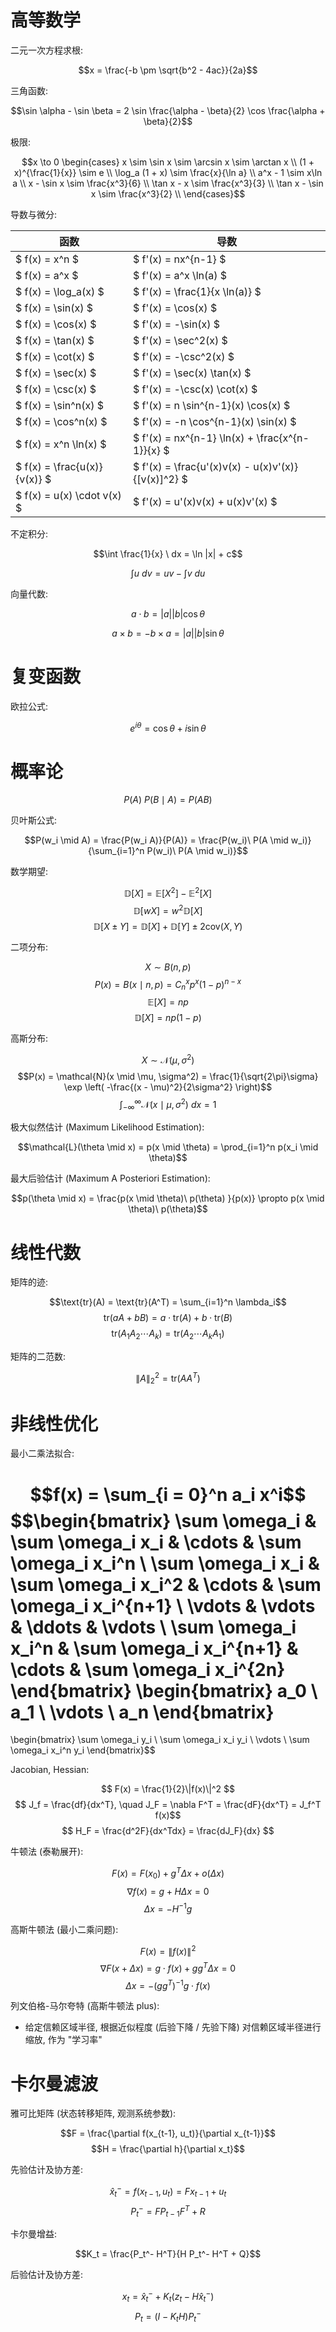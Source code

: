 # 高等数学

二元一次方程求根:

$$x = \frac{-b \pm \sqrt{b^2 - 4ac}}{2a}$$

三角函数:

$$\sin \alpha - \sin \beta = 2 \sin \frac{\alpha - \beta}{2} \cos \frac{\alpha + \beta}{2}$$

极限:

$$x \to 0 \begin{cases}
x \sim \sin x \sim \arcsin x \sim \arctan x \\
(1 + x)^{\frac{1}{x}} \sim e \\
\log_a (1 + x) \sim \frac{x}{\ln a} \\
a^x - 1 \sim x\ln a \\
x - \sin x \sim \frac{x^3}{6} \\
\tan x - x \sim \frac{x^3}{3} \\
\tan x - \sin x \sim \frac{x^3}{2} \\
\end{cases}$$

导数与微分:

| 函数                           | 导数                                                 |
|------------------------------|----------------------------------------------------|
| $ f(x) = x^n $               | $ f'(x) = nx^{n-1} $                               |
| $ f(x) = a^x $               | $ f'(x) = a^x \ln(a) $                             |
| $ f(x) = \log_a(x) $         | $ f'(x) = \frac{1}{x \ln(a)} $                     |
| $ f(x) = \sin(x) $           | $ f'(x) = \cos(x) $                                |
| $ f(x) = \cos(x) $           | $ f'(x) = -\sin(x) $                               |
| $ f(x) = \tan(x) $           | $ f'(x) = \sec^2(x) $                              |
| $ f(x) = \cot(x) $           | $ f'(x) = -\csc^2(x) $                             |
| $ f(x) = \sec(x) $           | $ f'(x) = \sec(x) \tan(x) $                        |
| $ f(x) = \csc(x) $           | $ f'(x) = -\csc(x) \cot(x) $                       |
| $ f(x) = \sin^n(x) $         | $ f'(x) = n \sin^{n-1}(x) \cos(x) $                |
| $ f(x) = \cos^n(x) $         | $ f'(x) = -n \cos^{n-1}(x) \sin(x) $               |
| $ f(x) = x^n \ln(x) $        | $ f'(x) = nx^{n-1} \ln(x) + \frac{x^{n-1}}{x} $    |
| $ f(x) = \frac{u(x)}{v(x)} $ | $ f'(x) = \frac{u'(x)v(x) - u(x)v'(x)}{[v(x)]^2} $ |
| $ f(x) = u(x) \cdot v(x) $   | $ f'(x) = u'(x)v(x) + u(x)v'(x) $                  |

不定积分:

$$\int \frac{1}{x} \ dx = \ln |x| + c$$

$$\int u\ dv = uv - \int v\ du$$

向量代数:

$$a \cdot b = |a| |b| \cos \theta$$

$$a \times b = -b \times a = |a| |b| \sin \theta$$

# 复变函数

欧拉公式:

$$e^{i\theta} = \cos \theta + i \sin \theta$$

# 概率论

$$P(A) \ P(B \mid A) = P(AB)$$

贝叶斯公式:

$$P(w_i \mid A) = \frac{P(w_i A)}{P(A)} = \frac{P(w_i)\ P(A \mid w_i)}{\sum_{i=1}^n P(w_i)\ P(A \mid w_i)}$$

数学期望:

$$\mathbb{D}[X] = \mathbb{E}[X^2] - \mathbb{E}^2[X]$$
$$\mathbb{D}[wX] = w^2 \mathbb{D}[X]$$
$$\mathbb{D}[X \pm Y] = \mathbb{D}[X] + \mathbb{D}[Y] \pm 2 \text{cov}(X, Y)$$

二项分布:

$$X \sim B(n, p)$$
$$P(x) = B(x \mid n, p) = C_n^x p^x (1 - p)^{n - x}$$
$$\mathbb{E}[X] = np$$
$$\mathbb{D}[X] = np(1 - p)$$

高斯分布:

$$X \sim \mathcal{N}(\mu, \sigma^2)$$
$$P(x) = \mathcal{N}(x \mid \mu, \sigma^2) = \frac{1}{\sqrt{2\pi}\sigma} \exp \left( -\frac{(x - \mu)^2}{2\sigma^2} \right)$$
$$\int_{-\infty}^{\infty} \mathcal{N}(x \mid \mu, \sigma^2) \ dx = 1$$

极大似然估计 (Maximum Likelihood Estimation):

$$\mathcal{L}(\theta \mid x) = p(x \mid \theta) = \prod_{i=1}^n p(x_i \mid \theta)$$

最大后验估计 (Maximum A Posteriori Estimation):

$$p(\theta \mid x) = \frac{p(x \mid \theta)\ p(\theta) }{p(x)} \propto p(x \mid \theta)\ p(\theta)$$

# 线性代数

矩阵的迹:

$$\text{tr}(A) = \text{tr}(A^T) = \sum_{i=1}^n \lambda_i$$
$$\text{tr}(aA + bB) = a \cdot \text{tr}(A) + b \cdot \text{tr}(B)$$
$$\text{tr}(A_1 A_2 \cdots A_k) = \text{tr}(A_2 \cdots A_k A_1)$$

矩阵的二范数:

$$\|A\|_2^2 = \text{tr}(A A^T)$$

# 非线性优化

最小二乘法拟合:

$$f(x) = \sum_{i = 0}^n a_i x^i$$
$$\begin{bmatrix}
\sum \omega_i & \sum \omega_i x_i & \cdots & \sum \omega_i x_i^n \\
\sum \omega_i x_i & \sum \omega_i x_i^2 & \cdots & \sum \omega_i x_i^{n+1} \\
\vdots & \vdots & \ddots & \vdots \\
\sum \omega_i x_i^n & \sum \omega_i x_i^{n+1} & \cdots & \sum \omega_i x_i^{2n}
\end{bmatrix}
\begin{bmatrix}
a_0 \\ a_1 \\ \vdots \\ a_n
\end{bmatrix}
=
\begin{bmatrix}
\sum \omega_i y_i \\ \sum \omega_i x_i y_i \\ \vdots \\ \sum \omega_i x_i^n y_i
\end{bmatrix}$$

Jacobian, Hessian:

$$ F(x) = \frac{1}{2}\|f(x)\|^2 $$
$$ J_f = \frac{df}{dx^T}, \quad J_F = \nabla F^T = \frac{dF}{dx^T} = J_f^T f(x)$$
$$ H_F = \frac{d^2F}{dx^Tdx} = \frac{dJ_F}{dx} $$

牛顿法 (泰勒展开):

$$ F(x) = F(x_0) + g^T \Delta x + o(\Delta x) $$
$$ \nabla f(x) = g + H \Delta x = 0 $$
$$ \Delta x = -H^{-1}g $$

高斯牛顿法 (最小二乘问题):

$$ F(x) = \|f(x)\|^2 $$
$$ \nabla F(x + \Delta x) = g \cdot f(x) + gg^T \Delta x = 0 $$
$$ \Delta x = -(gg^T)^{-1}g \cdot f(x) $$

列文伯格-马尔夸特 (高斯牛顿法 plus):
- 给定信赖区域半径, 根据近似程度 (后验下降 / 先验下降) 对信赖区域半径进行缩放, 作为 "学习率"

# 卡尔曼滤波

雅可比矩阵 (状态转移矩阵, 观测系统参数):

$$F = \frac{\partial f(x_{t-1}, u_t)}{\partial x_{t-1}}$$
$$H = \frac{\partial h}{\partial x_t}$$

先验估计及协方差:

$$\hat{x}_t^- = f(x_{t-1}, u_t) = F x_{t-1} + u_t$$
$$P_t^- = F P_{t-1} F^T + R$$

卡尔曼增益: 

$$K_t = \frac{P_t^- H^T}{H P_t^- H^T + Q}$$

后验估计及协方差:

$$x_t = \hat{x}_t^- + K_t(z_t - H \hat{x}_t^-)$$
$$P_t = (I - K_t H) P_t^-$$

